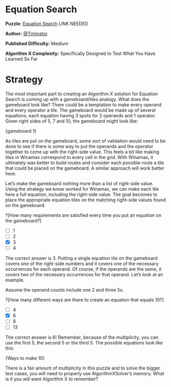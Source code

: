 # Equation Search

__Puzzle:__ [Equation Search](https://www.codingame.com) LINK NEEDED

__Author:__ [@Timinator](https://www.codingame.com/profile/2df7157da821f39bbf6b36efae1568142907334)

__Published Difficulty:__ Medium

__Algorithm X Complexity:__ Specifically Designed to Test What You Have Learned So Far

# Strategy

The most important part to creating an Algorithm X solution for Equation Search is coming up with a gameboard/tiles analogy. What does the gameboard look like? There could be a temptation to make every operand and every operator a tile. The gameboard would be made up of several equations, each equation having 3 spots for 2 operands and 1 operator. Given right sides of 5, 7 and 10, the gameboard might look like:

{gameboard 1}

As tiles are put on the gameboard, some sort of validation would need to be done to see if there is some way to put the operands and the operator together to come up with the right-side value. This feels a bit like making tiles in Winamax correspond to every cell in the grid. With Winamax, it ultimately was better to build routes and consider each possible route a tile that could be placed on the gameboard. A similar approach will work better here.

Let’s make the gameboard nothing more than a list of right-side value. Using the strategy we know worked for Winamax, we can make each tile here a full equation, including the right-side value. The goal becomes to place the appropriate equation tiles on the matching right-side values found on the gameboard.

?[How many requirements are satisfied every time you put an equation on the gameboard?]
-[ ] 1
-[ ] 2
-[x] 3
-[ ] 4

The correct answer is 3. Putting a single equation tile on the gameboard covers one of the right-side numbers and it covers one of the necessary occurrences for each operand. Of course, if the operands are the same, it covers two of the necessary occurrences for that operand. Let’s look at an example. 

Assume the operand counts include one 2 and three 5s. 

?[How many different ways are there to create an equation that equals 10?]
-[ ] 4
-[x] 6
-[ ] 8
-[ ] 13

The correct answer is 6! Remember, because of the multiplicity, you can use the first 5, the second 5 or the third 5. The possible equations look like this:

{Ways to make 10}

There is a fair amount of multiplicity in this puzzle and to solve the bigger test cases, you will need to properly use AlgorithmXSolver’s memory. What is it you will want Algorithm X to remember?

